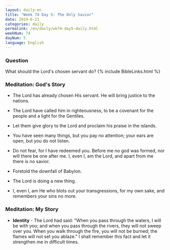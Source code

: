 ```yaml
---
layout: daily-en
title: "Week 74 Day 5: The Only Savior"
date: 2019-6-21 
categories: daily
permalink: /en/daily/wk74-day5-daily.html
weekNum: 74
dayNum: 5
language: English
---
```


### Question     
What should the Lord's chosen servant do?
{% include BibleLinks.html %} 

### Meditation: God's Story   
+ The Lord has already chosen His servant. He will bring justice to the nations. 

+ The Lord have called him in righteousness, to be a covenant for the people and a light for the Gentiles. 

+ Let them give glory to the Lord and proclaim his praise in the islands. 

+ You have seen many things, but you pay no attention; your ears are open, but you do not listen. 

+ Do not fear, for I have redeemed you. Before me no god was formed, nor will there be one after me. I, even I, am the Lord, and apart from me there is no savior. 

+ Foretold the downfall of Babylon. 

+ The Lord is doing a new thing. 

+ I, even I, am He who blots out your transgressions, for my own sake, and remembers your sins no more. 

### Meditation: My Story   
+ **Identity** - The Lord had said: "When you pass through the waters, I will be with you; and when you pass through the rivers, they will not sweep over you. When you walk through the fire, you will not be burned; the flames will not set you ablaze." I shall remember this fact and let it strengthen me in difficult times. 

